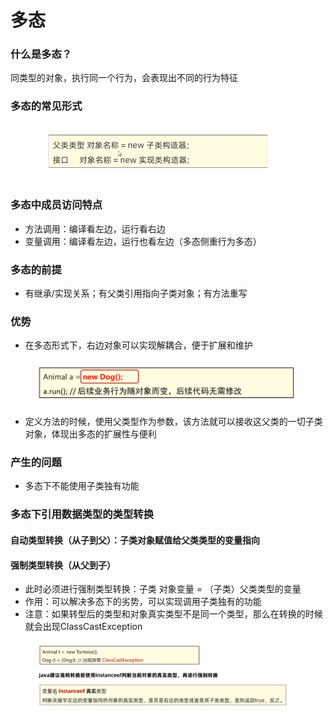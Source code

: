 # 多态

### 什么是多态？

同类型的对象，执行同一个行为，会表现出不同的行为特征

### 多态的常见形式

<figure><img src="../.gitbook/assets/image (18).png" alt=""><figcaption></figcaption></figure>

### 多态中成员访问特点

* 方法调用：编译看左边，运行看右边
* 变量调用：编译看左边，运行也看左边（多态侧重行为多态）

### 多态的前提

* 有继承/实现关系；有父类引用指向子类对象；有方法重写

### 优势

* 在多态形式下，右边对象可以实现解耦合，便于扩展和维护

<figure><img src="../.gitbook/assets/image (1) (1) (2) (1).png" alt=""><figcaption></figcaption></figure>

* 定义方法的时候，使用父类型作为参数，该方法就可以接收这父类的一切子类对象，体现出多态的扩展性与便利

### 产生的问题

* 多态下不能使用子类独有功能

### 多态下引用数据类型的类型转换

#### 自动类型转换（从子到父）：子类对象赋值给父类类型的变量指向

#### 强制类型转换（从父到子）

* 此时必须进行强制类型转换：子类 对象变量 = （子类）父类类型的变量
* 作用：可以解决多态下的劣势，可以实现调用子类独有的功能
* 注意：如果转型后的类型和对象真实类型不是同一个类型，那么在转换的时候就会出现ClassCastException

<figure><img src="../.gitbook/assets/image (19).png" alt=""><figcaption></figcaption></figure>
